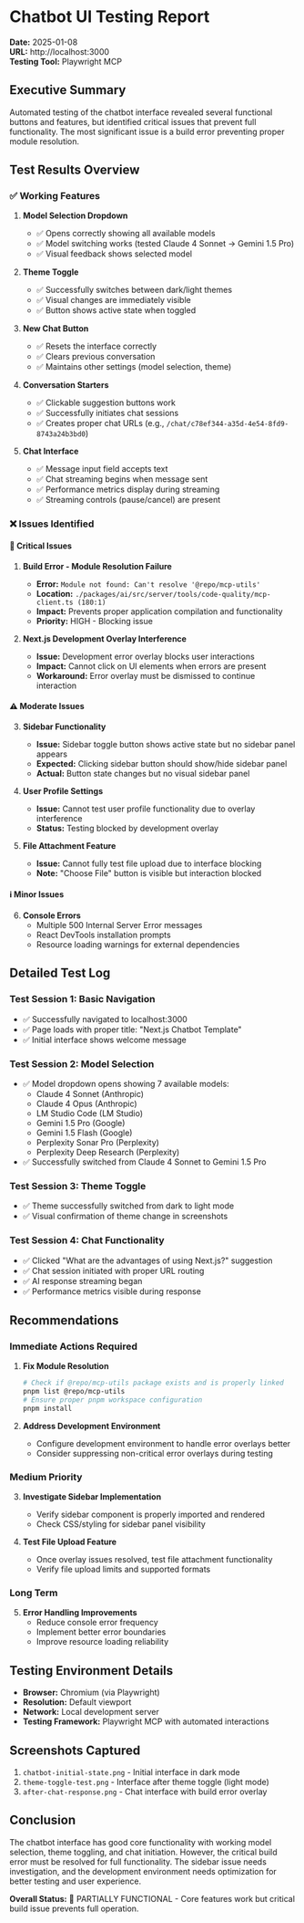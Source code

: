 # Chatbot UI Testing Report

**Date:** 2025-01-08  
**URL:** http://localhost:3000  
**Testing Tool:** Playwright MCP

## Executive Summary

Automated testing of the chatbot interface revealed several functional buttons
and features, but identified critical issues that prevent full functionality.
The most significant issue is a build error preventing proper module resolution.

## Test Results Overview

### ✅ Working Features

1. **Model Selection Dropdown**
   - ✅ Opens correctly showing all available models
   - ✅ Model switching works (tested Claude 4 Sonnet → Gemini 1.5 Pro)
   - ✅ Visual feedback shows selected model

2. **Theme Toggle**
   - ✅ Successfully switches between dark/light themes
   - ✅ Visual changes are immediately visible
   - ✅ Button shows active state when toggled

3. **New Chat Button**
   - ✅ Resets the interface correctly
   - ✅ Clears previous conversation
   - ✅ Maintains other settings (model selection, theme)

4. **Conversation Starters**
   - ✅ Clickable suggestion buttons work
   - ✅ Successfully initiates chat sessions
   - ✅ Creates proper chat URLs (e.g.,
     `/chat/c78ef344-a35d-4e54-8fd9-8743a24b3bd0`)

5. **Chat Interface**
   - ✅ Message input field accepts text
   - ✅ Chat streaming begins when message sent
   - ✅ Performance metrics display during streaming
   - ✅ Streaming controls (pause/cancel) are present

### ❌ Issues Identified

#### 🚨 Critical Issues

1. **Build Error - Module Resolution Failure**
   - **Error:** `Module not found: Can't resolve '@repo/mcp-utils'`
   - **Location:**
     `./packages/ai/src/server/tools/code-quality/mcp-client.ts (180:1)`
   - **Impact:** Prevents proper application compilation and functionality
   - **Priority:** HIGH - Blocking issue

2. **Next.js Development Overlay Interference**
   - **Issue:** Development error overlay blocks user interactions
   - **Impact:** Cannot click on UI elements when errors are present
   - **Workaround:** Error overlay must be dismissed to continue interaction

#### ⚠️ Moderate Issues

3. **Sidebar Functionality**
   - **Issue:** Sidebar toggle button shows active state but no sidebar panel
     appears
   - **Expected:** Clicking sidebar button should show/hide sidebar panel
   - **Actual:** Button state changes but no visual sidebar panel

4. **User Profile Settings**
   - **Issue:** Cannot test user profile functionality due to overlay
     interference
   - **Status:** Testing blocked by development overlay

5. **File Attachment Feature**
   - **Issue:** Cannot fully test file upload due to interface blocking
   - **Note:** "Choose File" button is visible but interaction blocked

#### ℹ️ Minor Issues

6. **Console Errors**
   - Multiple 500 Internal Server Error messages
   - React DevTools installation prompts
   - Resource loading warnings for external dependencies

## Detailed Test Log

### Test Session 1: Basic Navigation

- ✅ Successfully navigated to localhost:3000
- ✅ Page loads with proper title: "Next.js Chatbot Template"
- ✅ Initial interface shows welcome message

### Test Session 2: Model Selection

- ✅ Model dropdown opens showing 7 available models:
  - Claude 4 Sonnet (Anthropic)
  - Claude 4 Opus (Anthropic)
  - LM Studio Code (LM Studio)
  - Gemini 1.5 Pro (Google)
  - Gemini 1.5 Flash (Google)
  - Perplexity Sonar Pro (Perplexity)
  - Perplexity Deep Research (Perplexity)
- ✅ Successfully switched from Claude 4 Sonnet to Gemini 1.5 Pro

### Test Session 3: Theme Toggle

- ✅ Theme successfully switched from dark to light mode
- ✅ Visual confirmation of theme change in screenshots

### Test Session 4: Chat Functionality

- ✅ Clicked "What are the advantages of using Next.js?" suggestion
- ✅ Chat session initiated with proper URL routing
- ✅ AI response streaming began
- ✅ Performance metrics visible during response

## Recommendations

### Immediate Actions Required

1. **Fix Module Resolution**

   ```bash
   # Check if @repo/mcp-utils package exists and is properly linked
   pnpm list @repo/mcp-utils
   # Ensure proper pnpm workspace configuration
   pnpm install
   ```

2. **Address Development Environment**
   - Configure development environment to handle error overlays better
   - Consider suppressing non-critical error overlays during testing

### Medium Priority

3. **Investigate Sidebar Implementation**
   - Verify sidebar component is properly imported and rendered
   - Check CSS/styling for sidebar panel visibility

4. **Test File Upload Feature**
   - Once overlay issues resolved, test file attachment functionality
   - Verify file upload limits and supported formats

### Long Term

5. **Error Handling Improvements**
   - Reduce console error frequency
   - Implement better error boundaries
   - Improve resource loading reliability

## Testing Environment Details

- **Browser:** Chromium (via Playwright)
- **Resolution:** Default viewport
- **Network:** Local development server
- **Testing Framework:** Playwright MCP with automated interactions

## Screenshots Captured

1. `chatbot-initial-state.png` - Initial interface in dark mode
2. `theme-toggle-test.png` - Interface after theme toggle (light mode)
3. `after-chat-response.png` - Chat interface with build error overlay

## Conclusion

The chatbot interface has good core functionality with working model selection,
theme toggling, and chat initiation. However, the critical build error must be
resolved for full functionality. The sidebar issue needs investigation, and the
development environment needs optimization for better testing and user
experience.

**Overall Status:** 🔶 PARTIALLY FUNCTIONAL - Core features work but critical
build issue prevents full operation.
